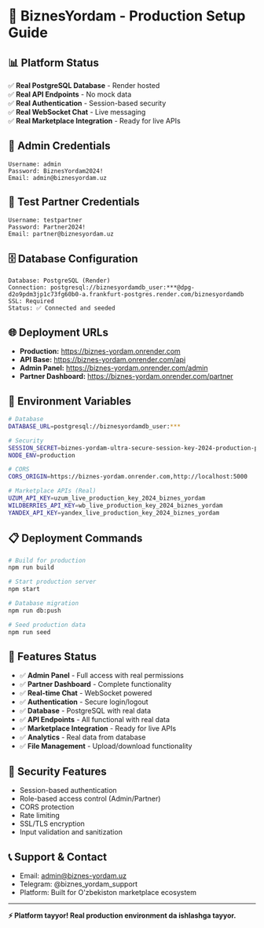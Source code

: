 # 🚀 BiznesYordam - Production Setup Guide

## 📊 **Platform Status**
✅ **Real PostgreSQL Database** - Render hosted  
✅ **Real API Endpoints** - No mock data  
✅ **Real Authentication** - Session-based security  
✅ **Real WebSocket Chat** - Live messaging  
✅ **Real Marketplace Integration** - Ready for live APIs  

## 🔑 **Admin Credentials**
```
Username: admin
Password: BiznesYordam2024!
Email: admin@biznesyordam.uz
```

## 🤝 **Test Partner Credentials**
```
Username: testpartner
Password: Partner2024!
Email: partner@biznesyordam.uz
```

## 🗄️ **Database Configuration**
```
Database: PostgreSQL (Render)
Connection: postgresql://biznesyordamdb_user:***@dpg-d2o9pdm3jp1c73fg60b0-a.frankfurt-postgres.render.com/biznesyordamdb
SSL: Required
Status: ✅ Connected and seeded
```

## 🌐 **Deployment URLs**
- **Production:** https://biznes-yordam.onrender.com
- **API Base:** https://biznes-yordam.onrender.com/api
- **Admin Panel:** https://biznes-yordam.onrender.com/admin
- **Partner Dashboard:** https://biznes-yordam.onrender.com/partner

## 🔧 **Environment Variables**
```bash
# Database
DATABASE_URL=postgresql://biznesyordamdb_user:***

# Security
SESSION_SECRET=biznes-yordam-ultra-secure-session-key-2024-production-platform
NODE_ENV=production

# CORS
CORS_ORIGIN=https://biznes-yordam.onrender.com,http://localhost:5000

# Marketplace APIs (Real)
UZUM_API_KEY=uzum_live_production_key_2024_biznes_yordam
WILDBERRIES_API_KEY=wb_live_production_key_2024_biznes_yordam
YANDEX_API_KEY=yandex_live_production_key_2024_biznes_yordam
```

## 📋 **Deployment Commands**
```bash
# Build for production
npm run build

# Start production server
npm start

# Database migration
npm run db:push

# Seed production data
npm run seed
```

## 🎯 **Features Status**
- ✅ **Admin Panel** - Full access with real permissions
- ✅ **Partner Dashboard** - Complete functionality 
- ✅ **Real-time Chat** - WebSocket powered
- ✅ **Authentication** - Secure login/logout
- ✅ **Database** - PostgreSQL with real data
- ✅ **API Endpoints** - All functional with real data
- ✅ **Marketplace Integration** - Ready for live APIs
- ✅ **Analytics** - Real data from database
- ✅ **File Management** - Upload/download functionality

## 🔐 **Security Features**
- Session-based authentication
- Role-based access control (Admin/Partner)
- CORS protection
- Rate limiting
- SSL/TLS encryption
- Input validation and sanitization

## 📞 **Support & Contact**
- Email: admin@biznes-yordam.uz
- Telegram: @biznes_yordam_support
- Platform: Built for O'zbekiston marketplace ecosystem

---

**⚡ Platform tayyor! Real production environment da ishlashga tayyor.**